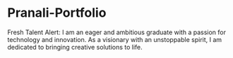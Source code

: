 # Pranali-Portfolio
Fresh Talent Alert: I am an eager and ambitious graduate with a passion for technology and innovation. As a visionary with an unstoppable spirit, I am dedicated to bringing creative solutions to life.
